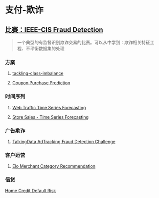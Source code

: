 # 支付-欺诈
## [比赛：IEEE-CIS Fraud Detection](https://www.kaggle.com/competitions/ieee-fraud-detection/code )
> 一个典型的有监督识别欺诈交易的比赛。可以从中学到：欺诈相关特征工程、不平衡数据集的处理

### 方案
1. [tackling-class-imbalance](https://www.kaggle.com/code/shahules/tackling-class-imbalance '降维以后的效果看着贼好')</br>


1. [Coupon Purchase Prediction](https://www.kaggle.com/competitions/coupon-purchase-prediction/data 'Predict which coupons a customer will buy')</br>


### 时间序列
1. [Web Traffic Time Series Forecasting](https://www.kaggle.com/competitions/web-traffic-time-series-forecasting/code?competitionId=6768&sortBy=voteCount 'Forecast future traffic to Wikipedia pages')</br>

1. [Store Sales - Time Series Forecasting](https://www.kaggle.com/competitions/store-sales-time-series-forecasting/code?competitionId=29781&sortBy=voteCount 'Use machine learning to predict grocery sales')</br>








### 广告欺诈
1. [TalkingData AdTracking Fraud Detection Challenge](https://www.kaggle.com/competitions/talkingdata-adtracking-fraud-detection 'Can you detect fraudulent click traffic for mobile app ads?')</br>


### 客户运营
1. [Elo Merchant Category Recommendation](https://www.kaggle.com/competitions/elo-merchant-category-recommendation/data 'Help understand customer loyalty')</br>


### 信贷
[Home Credit Default Risk](https://www.kaggle.com/competitions/home-credit-default-risk/data 'Can you predict how capable each applicant is of repaying a loan?')</br>









